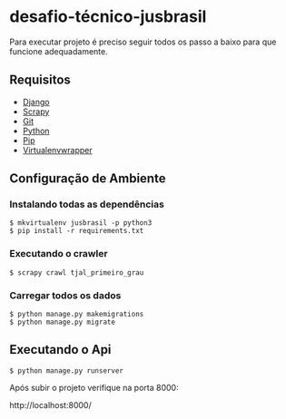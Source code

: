 # desafio-técnico-jusbrasil

Para executar projeto é preciso seguir todos os passo a baixo para que funcione adequadamente.

## Requisitos

* [Django](https://www.djangoproject.com/)
* [Scrapy](https://scrapy.org/)
* [Git](http://git-scm.com/)
* [Python](https://www.python.org/)
* [Pip](http://www.pip-installer.org/en/latest/)
* [Virtualenvwrapper](http://virtualenvwrapper.readthedocs.org/en/latest/)

## Configuração de Ambiente

### **Instalando todas as dependências**

```
$ mkvirtualenv jusbrasil -p python3
$ pip install -r requirements.txt
```
### **Executando o crawler**

```
$ scrapy crawl tjal_primeiro_grau
```
### **Carregar todos os dados**

```
$ python manage.py makemigrations
$ python manage.py migrate
```
## Executando o Api

```
$ python manage.py runserver
```
Após subir o projeto verifique na porta 8000:

http://localhost:8000/